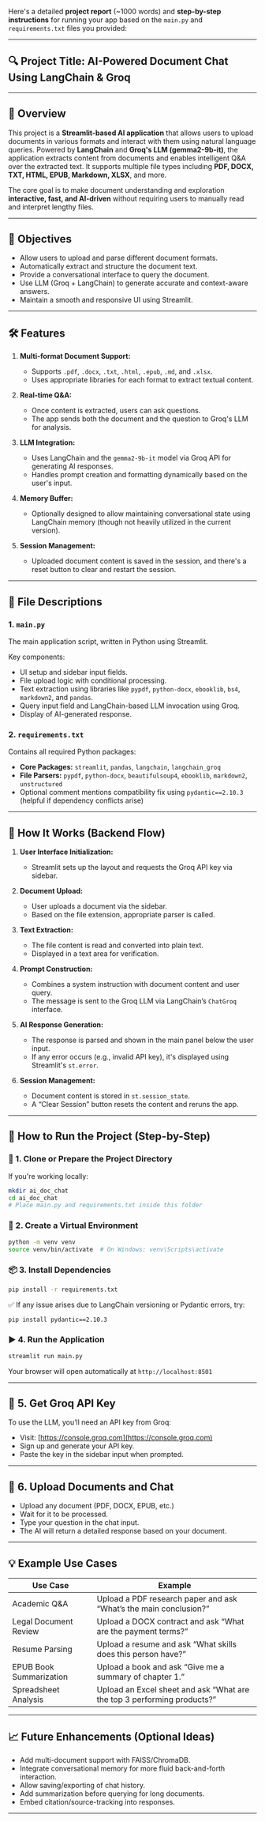 Here's a detailed **project report** (~1000 words) and **step-by-step instructions** for running your app based on the `main.py` and `requirements.txt` files you provided:

---

## 🔍 Project Title: **AI-Powered Document Chat Using LangChain & Groq**

---

## 📄 Overview

This project is a **Streamlit-based AI application** that allows users to upload documents in various formats and interact with them using natural language queries. Powered by **LangChain** and **Groq's LLM (gemma2-9b-it)**, the application extracts content from documents and enables intelligent Q&A over the extracted text. It supports multiple file types including **PDF, DOCX, TXT, HTML, EPUB, Markdown, XLSX**, and more.

The core goal is to make document understanding and exploration **interactive, fast, and AI-driven** without requiring users to manually read and interpret lengthy files.

---

## 🎯 Objectives

- Allow users to upload and parse different document formats.
- Automatically extract and structure the document text.
- Provide a conversational interface to query the document.
- Use LLM (Groq + LangChain) to generate accurate and context-aware answers.
- Maintain a smooth and responsive UI using Streamlit.

---

## 🛠️ Features

1. **Multi-format Document Support:**
   - Supports `.pdf`, `.docx`, `.txt`, `.html`, `.epub`, `.md`, and `.xlsx`.
   - Uses appropriate libraries for each format to extract textual content.

2. **Real-time Q&A:**
   - Once content is extracted, users can ask questions.
   - The app sends both the document and the question to Groq's LLM for analysis.

3. **LLM Integration:**
   - Uses LangChain and the `gemma2-9b-it` model via Groq API for generating AI responses.
   - Handles prompt creation and formatting dynamically based on the user's input.

4. **Memory Buffer:**
   - Optionally designed to allow maintaining conversational state using LangChain memory (though not heavily utilized in the current version).

5. **Session Management:**
   - Uploaded document content is saved in the session, and there's a reset button to clear and restart the session.

---

## 🧩 File Descriptions

### 1. `main.py`
The main application script, written in Python using Streamlit.

Key components:
- UI setup and sidebar input fields.
- File upload logic with conditional processing.
- Text extraction using libraries like `pypdf`, `python-docx`, `ebooklib`, `bs4`, `markdown2`, and `pandas`.
- Query input field and LangChain-based LLM invocation using Groq.
- Display of AI-generated response.

### 2. `requirements.txt`
Contains all required Python packages:
- **Core Packages:** `streamlit`, `pandas`, `langchain`, `langchain_groq`
- **File Parsers:** `pypdf`, `python-docx`, `beautifulsoup4`, `ebooklib`, `markdown2`, `unstructured`
- Optional comment mentions compatibility fix using `pydantic==2.10.3` (helpful if dependency conflicts arise)

---

## 🔄 How It Works (Backend Flow)

1. **User Interface Initialization:**
   - Streamlit sets up the layout and requests the Groq API key via sidebar.

2. **Document Upload:**
   - User uploads a document via the sidebar.
   - Based on the file extension, appropriate parser is called.

3. **Text Extraction:**
   - The file content is read and converted into plain text.
   - Displayed in a text area for verification.

4. **Prompt Construction:**
   - Combines a system instruction with document content and user query.
   - The message is sent to the Groq LLM via LangChain’s `ChatGroq` interface.

5. **AI Response Generation:**
   - The response is parsed and shown in the main panel below the user input.
   - If any error occurs (e.g., invalid API key), it's displayed using Streamlit's `st.error`.

6. **Session Management:**
   - Document content is stored in `st.session_state`.
   - A “Clear Session” button resets the content and reruns the app.

---

## 🚀 How to Run the Project (Step-by-Step)

### 📁 1. **Clone or Prepare the Project Directory**
If you're working locally:
```bash
mkdir ai_doc_chat
cd ai_doc_chat
# Place main.py and requirements.txt inside this folder
```

### 🐍 2. **Create a Virtual Environment**
```bash
python -m venv venv
source venv/bin/activate  # On Windows: venv\Scripts\activate
```

### 📦 3. **Install Dependencies**
```bash
pip install -r requirements.txt
```

✅ If any issue arises due to LangChain versioning or Pydantic errors, try:
```bash
pip install pydantic==2.10.3
```

### ▶️ 4. **Run the Application**
```bash
streamlit run main.py
```

Your browser will open automatically at `http://localhost:8501`

---

## 🔐 5. **Get Groq API Key**
To use the LLM, you’ll need an API key from Groq:
- Visit: [https://console.groq.com](https://console.groq.com)
- Sign up and generate your API key.
- Paste the key in the sidebar input when prompted.

---

## 📄 6. **Upload Documents and Chat**
- Upload any document (PDF, DOCX, EPUB, etc.)
- Wait for it to be processed.
- Type your question in the chat input.
- The AI will return a detailed response based on your document.

---

## 💡 Example Use Cases

| Use Case                    | Example |
|----------------------------|---------|
| Academic Q&A               | Upload a PDF research paper and ask “What’s the main conclusion?” |
| Legal Document Review      | Upload a DOCX contract and ask “What are the payment terms?” |
| Resume Parsing             | Upload a resume and ask “What skills does this person have?” |
| EPUB Book Summarization    | Upload a book and ask “Give me a summary of chapter 1.” |
| Spreadsheet Analysis       | Upload an Excel sheet and ask “What are the top 3 performing products?” |

---

## 📈 Future Enhancements (Optional Ideas)

- Add multi-document support with FAISS/ChromaDB.
- Integrate conversational memory for more fluid back-and-forth interaction.
- Allow saving/exporting of chat history.
- Add summarization before querying for long documents.
- Embed citation/source-tracking into responses.

--- 
